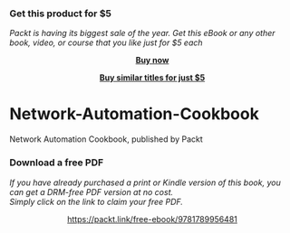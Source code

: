 
### Get this product for $5

<i>Packt is having its biggest sale of the year. Get this eBook or any other book, video, or course that you like just for $5 each</i>


<b><p align='center'>[Buy now](https://packt.link/9781789956481)</p></b>


<b><p align='center'>[Buy similar titles for just $5](https://subscription.packtpub.com/search)</p></b>


# Network-Automation-Cookbook
Network Automation Cookbook, published by Packt
### Download a free PDF

 <i>If you have already purchased a print or Kindle version of this book, you can get a DRM-free PDF version at no cost.<br>Simply click on the link to claim your free PDF.</i>
<p align="center"> <a href="https://packt.link/free-ebook/9781789956481">https://packt.link/free-ebook/9781789956481 </a> </p>